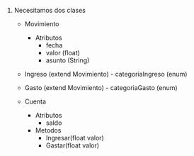 1. Necesitamos dos clases
   - Movimiento
      - Atributos
         - fecha 
         - valor (float)
         - asunto (String)
   - Ingreso (extend Movimiento)
         - categoriaIngreso (enum)
   - Gasto (extend Movimiento)
         - categoriaGasto (enum)



   - Cuenta
      - Atributos
         - saldo
      - Metodos
         - Ingresar(float valor)
         - Gastar(float valor)
